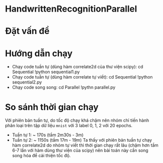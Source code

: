# HandwrittenRecognitionParallel

# Đặt vấn đề

# Hướng dẫn chạy

- Chạy code tuần tự (dùng hàm correlate2d của thư viện scipy):
  cd Sequential
  !python sequential1.py
- Chạy code tuần tự (dùng hàm correlate tự viết):
  cd Sequential
  !python sequential2.py
- Chạy code song song:
  cd Parallel
  !pythn parallel.py

# So sánh thời gian chạy

Với phiên bản tuần tự, do tốc độ chạy khá chậm nên nhóm chỉ tiến hành phân loại trên tập dữ liệu `mnist` với 3 label 0, 1, 2 với 20 epochs.

- Tuần tự 1: ~ 170s (tầm 2m30s - 3m)
- Tuần tự 2: ~ 1150s (tầm 17m - 19m)
  Ta thấy với phiên bản tuần tự chạy hàm correlate2d do nhóm tự viết thì thời gian chạy rất lâu (chậm hơn tầm 6-7 lần với hàm dùng thư viện của scipy) nên bài toán này cần song song hóa để cải thiện tốc độ.
